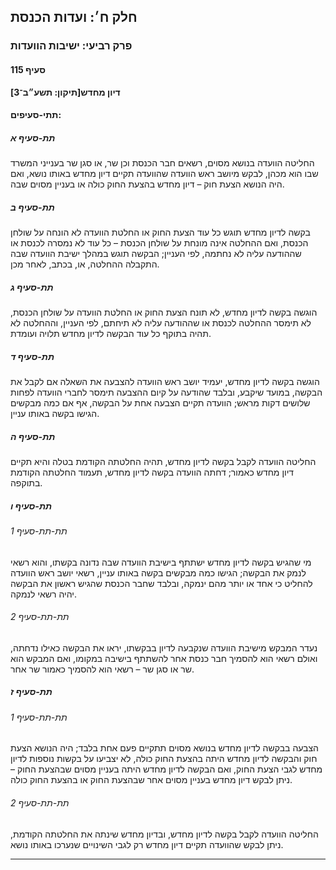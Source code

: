 ## חלק ח׳: ועדות הכנסת

### פרק רביעי: ישיבות הוועדות

#### סעיף 115

**דיון מחדש[תיקון: תשע״ב־3]**



#### תתי-סעיפים:

##### תת-סעיף א

החליטה 
הוועדה בנושא מסוים, רשאים חבר הכנסת וכן שר, או סגן שר בענייני המשרד שבו 
הוא מכהן, לבקש מיושב ראש הוועדה שהוועדה תקיים דיון מחדש באותו נושא, ואם 
היה הנושא הצעת חוק – דיון מחדש בהצעת החוק כולה או בעניין מסוים שבה.

##### תת-סעיף ב

בקשה לדיון
 מחדש תוגש כל עוד הצעת החוק או החלטת הוועדה לא הונחה על שולחן הכנסת, ואם
 ההחלטה אינה מונחת על שולחן הכנסת – כל עוד לא נמסרה לכנסת או שההודעה 
עליה לא נחתמה, לפי העניין; הבקשה תוגש במהלך ישיבת הוועדה שבה התקבלה 
ההחלטה, או, בכתב, לאחר מכן.

##### תת-סעיף ג

הוגשה בקשה
 לדיון מחדש, לא תונח הצעת החוק או החלטת הוועדה על שולחן הכנסת, לא תימסר 
ההחלטה לכנסת או שההודעה עליה לא תיחתם, לפי העניין, וההחלטה לא תהיה בתוקף
 כל עוד הבקשה לדיון מחדש תלויה ועומדת.

##### תת-סעיף ד

הוגשה בקשה
 לדיון מחדש, יעמיד יושב ראש הוועדה להצבעה את השאלה אם לקבל את הבקשה, 
במועד שיקבע, ובלבד שהודעה על קיום ההצבעה תימסר לחברי הוועדה לפחות שלושים
 דקות מראש; הוועדה תקיים הצבעה אחת על הבקשה, אף אם כמה מבקשים הגישו בקשה
 באותו עניין.

##### תת-סעיף ה

החליטה 
הוועדה לקבל בקשה לדיון מחדש, תהיה החלטתה הקודמת בטלה והיא תקיים דיון 
מחדש כאמור; דחתה הוועדה בקשה לדיון מחדש, תעמוד החלטתה הקודמת בתוקפה.

##### תת-סעיף ו



###### תת-תת-סעיף 1

מי שהגיש בקשה לדיון מחדש ישתתף בישיבת הוועדה שבה נדונה בקשתו, והוא רשאי
 לנמק את הבקשה; הגישו כמה מבקשים בקשה באותו עניין, רשאי יושב ראש הוועדה 
להחליט כי אחד או יותר מהם ינמקה, ובלבד שחבר הכנסת שהגיש ראשון את הבקשה 
יהיה רשאי לנמקה.

###### תת-תת-סעיף 2

נעדר המבקש
 מישיבת הוועדה שנקבעה לדיון בבקשתו, יראו את הבקשה כאילו נדחתה, ואולם 
רשאי הוא להסמיך חבר כנסת אחר להשתתף בישיבה במקומו, ואם המבקש הוא שר או 
סגן שר – רשאי הוא להסמיך כאמור שר אחר.

##### תת-סעיף ז



###### תת-תת-סעיף 1

הצבעה בבקשה לדיון מחדש בנושא מסוים תתקיים פעם אחת בלבד; היה הנושא הצעת 
חוק והבקשה לדיון מחדש היתה בהצעת החוק כולה, לא יצביעו על בקשות נוספות 
לדיון מחדש לגבי הצעת החוק, ואם הבקשה לדיון מחדש היתה בעניין מסוים שבהצעת
 החוק – ניתן לבקש דיון מחדש בעניין מסוים אחר שבהצעת החוק או בהצעת החוק 
כולה.

###### תת-תת-סעיף 2

החליטה 
הוועדה לקבל בקשה לדיון מחדש, ובדיון מחדש שינתה את החלטתה הקודמת, ניתן 
לבקש שהוועדה תקיים דיון מחדש רק לגבי השינויים שנערכו באותו נושא.

----

